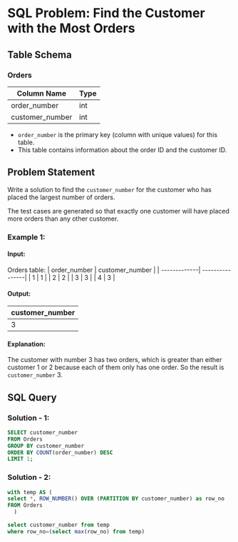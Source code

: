 # SQL Problem: Find the Customer with the Most Orders

## Table Schema

### Orders
| Column Name     | Type     |
| --------------- | -------- |
| order_number    | int      |
| customer_number | int      |

- `order_number` is the primary key (column with unique values) for this table.
- This table contains information about the order ID and the customer ID.

## Problem Statement

Write a solution to find the `customer_number` for the customer who has placed the largest number of orders.

The test cases are generated so that exactly one customer will have placed more orders than any other customer.

### Example 1:

#### Input:

Orders table:
| order_number | customer_number |
| -------------| ----------------|
| 1            | 1               |
| 2            | 2               |
| 3            | 3               |
| 4            | 3               |

#### Output:
| customer_number |
| ----------------|
| 3               |

#### Explanation:
The customer with number 3 has two orders, which is greater than either customer 1 or 2 because each of them only has one order. So the result is `customer_number` 3.

## SQL Query

### Solution - 1:
```sql
SELECT customer_number 
FROM Orders
GROUP BY customer_number
ORDER BY COUNT(order_number) DESC
LIMIT 1;
```

### Solution - 2:
```sql
with temp AS (
select *, ROW_NUMBER() OVER (PARTITION BY customer_number) as row_no
FROM Orders
  )

select customer_number from temp
where row_no=(select max(row_no) from temp)
